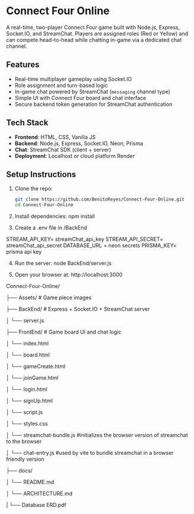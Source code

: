 # Connect Four Online 

A real-time, two-player Connect Four game built with Node.js, Express, Socket.IO, and StreamChat. Players are assigned roles (Red or Yellow) and can compete head-to-head while chatting in-game via a dedicated chat channel.

##  Features

- Real-time multiplayer gameplay using Socket.IO
- Role assignment and turn-based logic
- In-game chat powered by StreamChat (`messaging` channel type)
- Simple UI with Connect Four board and chat interface
- Secure backend token generation for StreamChat authentication

##  Tech Stack

- **Frontend**: HTML, CSS, Vanilla JS
- **Backend**: Node.js, Express, Socket.IO, Neon, Prisma
- **Chat**: StreamChat SDK (client + server)
- **Deployment**: Localhost or cloud platform Render

##  Setup Instructions

1. Clone the repo:
   ```bash
   git clone https://github.com/BenitoReyes/Connect-Four-Online.git
   cd Connect-Four-Online
   
2. Install dependencies:
  npm install

3. Create a .env file in /BackEnd

  STREAM_API_KEY= streamChat_api_key
  STREAM_API_SECRET= streamChat_api_secret
  DATABASE_URL = neon secrets
  PRISMA_KEY= prisma api key

4.  Run the server:
   node BackEnd/server.js

5. Open your browser at:
   http://localhost:3000

Connect-Four-Online/

├── Assets/              # Game piece images

├── BackEnd/             # Express + Socket.IO + StreamChat server

│  └── server.js

├── FrontEnd/            # Game board UI and chat logic 

│   └── index.html

│   └── board.html

│   └── gameCreate.html

│   └── joinGame.html

│   └── login.html

│   └── signUp.html

│   └──  script.js       

│   └── styles.css

│   └── streamchat-bundle.js #initializes the browser version of streamchat to the browser 

│   └── chat-entry.js #used by vite to bundle streamchat in a browser friendly version 

├── docs/

│   └── README.md

│   └── ARCHITECTURE.md

|   └── Database ERD.pdf

